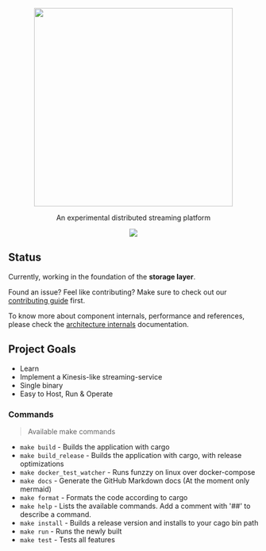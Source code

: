 <p align="center">
  <img src="https://github.com/marceloboeira/voik/blob/master/docs/logos/github.png?raw=true" width="400">
  <p align="center">An experimental distributed streaming platform<p>
  <p align="center">
    <img src="https://travis-ci.org/14-bits/voik.svg?branch=master">
  </p>
</p>

## Status

Currently, working in the foundation of the **storage layer**.

Found an issue? Feel like contributing? Make sure to check out our [contributing guide](https://github.com/14-bits/voik/blob/master/docs/CONTRIBUTING.md) first.

To know more about component internals, performance and references, please check the [architecture internals](https://github.com/14-bits/voik/blob/master/docs/ARCHITECTURE.md) documentation.

## Project Goals

* Learn
* Implement a Kinesis-like streaming-service
* Single binary
* Easy to Host, Run & Operate

### Commands
> Available make commands

* `make build` - Builds the application with cargo
* `make build_release` - Builds the application with cargo, with release optimizations
* `make docker_test_watcher` - Runs funzzy on linux over docker-compose
* `make docs` - Generate the GitHub Markdown docs (At the moment only mermaid)
* `make format` - Formats the code according to cargo
* `make help` - Lists the available commands. Add a comment with '##' to describe a command.
* `make install` - Builds a release version and installs to your cago bin path
* `make run` - Runs the newly built
* `make test` - Tests all features
